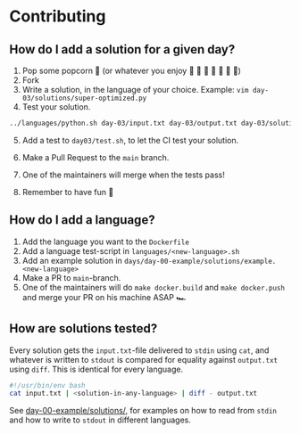 # Contributing

## How do I add a solution for a given day?

1. Pop some popcorn :popcorn: (or whatever you enjoy :lollipop: :champagne: :milk_glass: :wine_glass: :tropical_drink: :chocolate_bar: :beer:)
2. Fork
3. Write a solution, in the language of your choice. Example: `vim day-03/solutions/super-optimized.py`
4. Test your solution.

```sh
../languages/python.sh day-03/input.txt day-03/output.txt day-03/solutions/super-optimized.py
```
5. Add a test to `day03/test.sh`, to let the CI test your solution. 

5. Make a Pull Request to the `main` branch.
6. One of the maintainers will merge when the tests pass!
7. Remember to have fun :tada:


## How do I add a language?

1. Add the language you want to the `Dockerfile`
2. Add a language test-script in `languages/<new-language>.sh`
3. Add an example solution in `days/day-00-example/solutions/example.<new-language>`
4. Make a PR to `main`-branch.
5. One of the maintainers will do `make docker.build` and `make docker.push` and merge your PR on his machine ASAP :racing_car:

## How are solutions tested?

Every solution gets the `input.txt`-file delivered to `stdin` using `cat`, and whatever is written to `stdout` is compared for equality against `output.txt` using `diff`. This is identical for every language.

```sh
#!/usr/bin/env bash
cat input.txt | <solution-in-any-language> | diff - output.txt
```
See [day-00-example/solutions/](https://github.com/Arxcis/adventofcode2020/tree/main/days/day-00-example/solutions), for examples on how to read from `stdin` and how to write to `stdout` in different languages.
